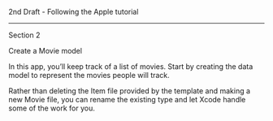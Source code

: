 2nd Draft - Following the Apple tutorial
- - - -

Section 2

Create a Movie model

In this app, you’ll keep track of a list of movies. Start by creating the data model to represent the movies people will track.

Rather than deleting the Item file provided by the template and making a new Movie file, you can rename the existing type and let Xcode handle some of the work for you.

